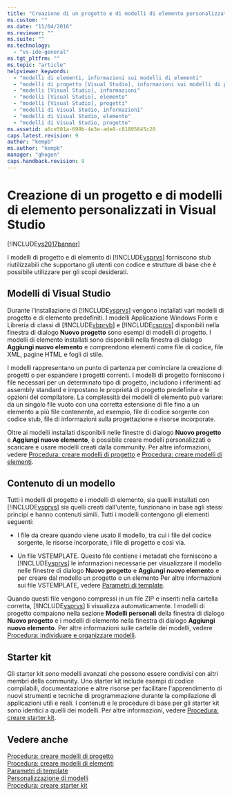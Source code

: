 ```yaml
---
title: "Creazione di un progetto e di modelli di elemento personalizzati in Visual Studio | Microsoft Docs"
ms.custom: ""
ms.date: "11/04/2016"
ms.reviewer: ""
ms.suite: ""
ms.technology: 
  - "vs-ide-general"
ms.tgt_pltfrm: ""
ms.topic: "article"
helpviewer_keywords: 
  - "modelli di elementi, informazioni sui modelli di elementi"
  - "modelli di progetto [Visual Studio], informazioni sui modelli di progetto"
  - "modelli [Visual Studio], informazioni"
  - "modelli [Visual Studio], elemento"
  - "modelli [Visual Studio], progetti"
  - "modelli di Visual Studio, informazioni"
  - "modelli di Visual Studio, elemento"
  - "modelli di Visual Studio, progetto"
ms.assetid: a6ce501a-699b-4e3e-ade8-c81895645c20
caps.latest.revision: 9
author: "kempb"
ms.author: "kempb"
manager: "ghogen"
caps.handback.revision: 9
---
```

# Creazione di un progetto e di modelli di elemento personalizzati in Visual Studio
[!INCLUDE[vs2017banner](../code-quality/includes/vs2017banner.md)]

I modelli di progetto e di elemento di [!INCLUDE[vsprvs](../code-quality/includes/vsprvs_md.md)] forniscono stub riutilizzabili che supportano gli utenti con codice e strutture di base che è possibile utilizzare per gli scopi desiderati.  
  
## Modelli di Visual Studio  
 Durante l'installazione di [!INCLUDE[vsprvs](../code-quality/includes/vsprvs_md.md)] vengono installati vari modelli di progetto e di elemento predefiniti.  I modelli Applicazione Windows Form e Libreria di classi di [!INCLUDE[vbprvb](../code-quality/includes/vbprvb_md.md)] e [!INCLUDE[csprcs](../data-tools/includes/csprcs_md.md)] disponibili nella finestra di dialogo **Nuovo progetto** sono esempi di modelli di progetto.  I modelli di elemento installati sono disponibili nella finestra di dialogo **Aggiungi nuovo elemento** e comprendono elementi come file di codice, file XML, pagine HTML e fogli di stile.  
  
 I modelli rappresentano un punto di partenza per cominciare la creazione di progetti o per espandere i progetti correnti.  I modelli di progetto forniscono i file necessari per un determinato tipo di progetto, includono i riferimenti ad assembly standard e impostano le proprietà di progetto predefinite e le opzioni del compilatore.  La complessità dei modelli di elemento può variare: da un singolo file vuoto con una corretta estensione di file fino a un elemento a più file contenente, ad esempio, file di codice sorgente con codice stub, file di informazioni sulla progettazione e risorse incorporate.  
  
 Oltre ai modelli installati disponibili nelle finestre di dialogo **Nuovo progetto** e **Aggiungi nuovo elemento**, è possibile creare modelli personalizzati o scaricare e usare modelli creati dalla community.  Per altre informazioni, vedere [Procedura: creare modelli di progetto](../ide/how-to-create-project-templates.md) e [Procedura: creare modelli di elementi](../ide/how-to-create-item-templates.md).  
  
## Contenuto di un modello  
 Tutti i modelli di progetto e i modelli di elemento, sia quelli installati con [!INCLUDE[vsprvs](../code-quality/includes/vsprvs_md.md)] sia quelli creati dall'utente, funzionano in base agli stessi principi e hanno contenuti simili.  Tutti i modelli contengono gli elementi seguenti:  
  
-   I file da creare quando viene usato il modello,  tra cui i file del codice sorgente, le risorse incorporate, i file di progetto e così via.  
  
-   Un file VSTEMPLATE.  Questo file contiene i metadati che forniscono a [!INCLUDE[vsprvs](../code-quality/includes/vsprvs_md.md)] le informazioni necessarie per visualizzare il modello nelle finestre di dialogo **Nuovo progetto** e **Aggiungi nuovo elemento** e per creare dal modello un progetto o un elemento  Per altre informazioni sui file VSTEMPLATE, vedere [Parametri di template](../ide/template-parameters.md).  
  
 Quando questi file vengono compressi in un file ZIP e inseriti nella cartella corretta, [!INCLUDE[vsprvs](../code-quality/includes/vsprvs_md.md)] li visualizza automaticamente.  I modelli di progetto compaiono nella sezione **Modelli personali** della finestra di dialogo **Nuovo progetto** e i modelli di elemento nella finestra di dialogo **Aggiungi nuovo elemento**.  Per altre informazioni sulle cartelle dei modelli, vedere [Procedura: individuare e organizzare modelli](../ide/how-to-locate-and-organize-project-and-item-templates.md).  
  
## Starter kit  
 Gli starter kit sono modelli avanzati che possono essere condivisi con altri membri della community.  Uno starter kit include esempi di codice compilabili, documentazione e altre risorse per facilitare l'apprendimento di nuovi strumenti e tecniche di programmazione durante la compilazione di applicazioni utili e reali.  I contenuti e le procedure di base per gli starter kit sono identici a quelli dei modelli.  Per altre informazioni, vedere [Procedura: creare starter kit](../ide/how-to-create-starter-kits.md).  
  
## Vedere anche  
 [Procedura: creare modelli di progetto](../ide/how-to-create-project-templates.md)   
 [Procedura: creare modelli di elementi](../ide/how-to-create-item-templates.md)   
 [Parametri di template](../ide/template-parameters.md)   
 [Personalizzazione di modelli](../ide/customizing-project-and-item-templates.md)   
 [Procedura: creare starter kit](../ide/how-to-create-starter-kits.md)